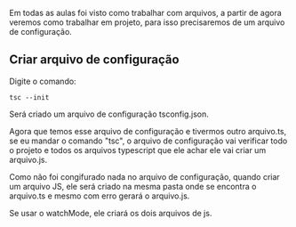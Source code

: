 Em todas as aulas foi visto como trabalhar com arquivos, a partir de agora veremos como trabalhar em projeto, para isso precisaremos de um arquivo de configuração.

## Criar arquivo de configuração

Digite o comando:

```
tsc --init
```

Será criado um arquivo de configuração tsconfig.json.

Agora que temos esse arquivo de configuração e tivermos outro arquivo.ts, se eu mandar o comando "tsc", o arquivo de configuração vai verificar todo o projeto e todos os arquivos typescript que ele achar ele vai criar um arquivo.js.

Como não foi congifurado nada no arquivo de configuração, quando criar um arquivo JS, ele será criado na mesma pasta onde se encontra o arquivo.ts e mesmo com erro gerará o arquivo.js.

Se usar o watchMode, ele criará os dois arquivos de js.
